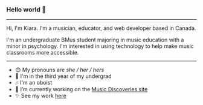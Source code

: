 ### Hello world 👋 

---

Hi, I'm Kiara. I'm a musician, educator, and web developer based in Canada.

I'm an undergraduate BMus student majoring in music education with a minor in psychology. I'm interested in using technology to help make music classrooms more accessible.

---

- 😊  My pronouns are *she / her / hers*
- 🍎  I'm in the third year of my undergrad
- 🎶  I'm an oboist
- 🔨  I’m currently working on the [Music Discoveries site](http://musicdiscoveries.ca/)
- ✨  See my work [here](http://kiara.codes/)
